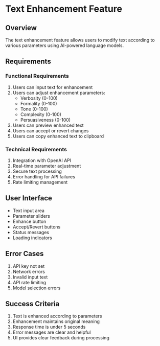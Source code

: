# Text Enhancement Feature

## Overview
The text enhancement feature allows users to modify text according to various parameters using AI-powered language models.

## Requirements

### Functional Requirements
1. Users can input text for enhancement
2. Users can adjust enhancement parameters:
   - Verbosity (0-100)
   - Formality (0-100)
   - Tone (0-100)
   - Complexity (0-100)
   - Persuasiveness (0-100)
3. Users can preview enhanced text
4. Users can accept or revert changes
5. Users can copy enhanced text to clipboard

### Technical Requirements
1. Integration with OpenAI API
2. Real-time parameter adjustment
3. Secure text processing
4. Error handling for API failures
5. Rate limiting management

## User Interface
- Text input area
- Parameter sliders
- Enhance button
- Accept/Revert buttons
- Status messages
- Loading indicators

## Error Cases
1. API key not set
2. Network errors
3. Invalid input text
4. API rate limiting
5. Model selection errors

## Success Criteria
1. Text is enhanced according to parameters
2. Enhancement maintains original meaning
3. Response time is under 5 seconds
4. Error messages are clear and helpful
5. UI provides clear feedback during processing 